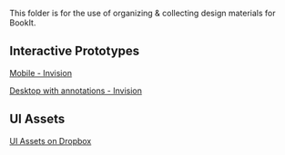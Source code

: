 This folder is for the use of organizing & collecting design materials for BookIt.  

## Interactive Prototypes 

[Mobile - Invision ](https://projects.invisionapp.com/share/R4B44OSUC#/screens/226364839)

[Desktop with annotations - Invision](https://projects.invisionapp.com/share/G7B44PKKY)

## UI Assets

[UI Assets on Dropbox](https://www.dropbox.com/sh/xqfl0pses67us7s/AABqy11BWMXyKA9EYmwhQei3a?dl=0)


